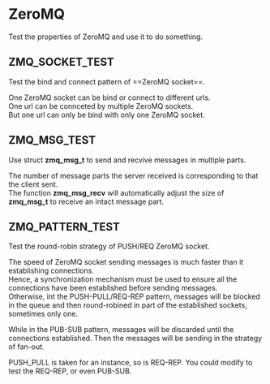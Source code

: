 # ZeroMQ
Test the properties of ZeroMQ and use it to do something.

## ZMQ_SOCKET_TEST
Test the bind and connect pattern of ==ZeroMQ socket==.

One ZeroMQ socket can be bind or connect to different urls.  
One url can be connceted by multiple ZeroMQ sockets.  
But one url can only be bind with only one ZeroMQ socket.  


## ZMQ_MSG_TEST
Use struct **zmq_msg_t** to send and recvive messages in multiple parts.

The number of message parts the server received is corresponding to that the client sent.  
The function **zmq_msg_recv** will automatically adjust the size of **zmq_msg_t** to receive an intact message part.  

## ZMQ_PATTERN_TEST
Test the round-robin strategy of PUSH/REQ ZeroMQ socket.  

The speed of ZeroMQ socket sending messages is much faster than it establishing connections.  
Hence, a synchronization mechanism must be used to ensure all the connections have been established before sending messages.  
Otherwise, int the PUSH-PULL/REQ-REP pattern, messages will be blocked in the queue and then round-robined in part of the established sockets, sometimes only one.

While in the PUB-SUB pattern, messages will be discarded until the connections established. Then the messages will be sending in the strategy of fan-out.

PUSH_PULL is taken for an instance, so is REQ-REP. You could modify to test the REQ-REP, or even PUB-SUB.



